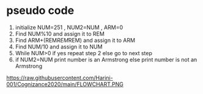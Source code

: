 # pseudo code
1. initialize NUM=251 , NUM2=NUM , ARM=0
3. Find NUM%10 and assign it to REM
3. Find ARM+(REM*REM*REM) and assign it to ARM
4. Find NUM/10 and assign it to NUM
5. While NUM>0
if yes 
repeat step 2
else
go to next step
6.  if NUM2=NUM
print number is an Armstrong
else
print number is not an Armstrong

https://raw.githubusercontent.com/Harini-001/Cognizance2020/main/FLOWCHART.PNG
